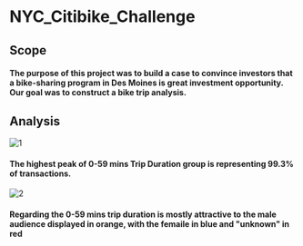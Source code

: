 # NYC_Citibike_Challenge
## Scope
#### The purpose of this project was to build a case to convince investors that a bike-sharing program in Des Moines is great investment opportunity. Our goal was to construct a bike trip analysis.

## Analysis
![1](https://user-images.githubusercontent.com/88811084/147800783-288c6d3a-a9bf-4286-b181-b9afe77abb90.png)
#### The highest peak of 0-59 mins Trip Duration group is representing 99.3% of transactions.
![2](https://user-images.githubusercontent.com/88811084/147800835-da8e1e1c-36be-47be-ae06-74ba4fd3fa30.png)

#### Regarding the 0-59 mins trip duration is mostly attractive to the male audience displayed in orange, with the femaile in blue and "unknown" in red
